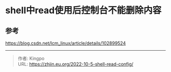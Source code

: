 # shell中read使用后控制台不能删除内容


<!--more-->


## 参考
https://blog.csdn.net/lcm_linux/article/details/102899524

---

> 作者: Kingpo  
> URL: https://zhjin.eu.org/2022-10-5-shell-read-config/  


